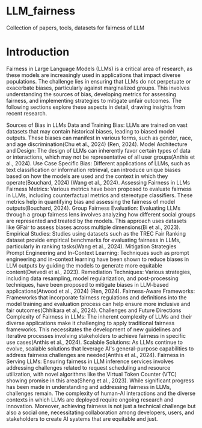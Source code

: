 # LLM_fairness
Collection of papers, tools, datasets for fairness of LLM

# Introduction
Fairness in Large Language Models (LLMs) is a critical area of research, as these models are increasingly used in applications that impact diverse populations. The challenge lies in ensuring that LLMs do not perpetuate or exacerbate biases, particularly against marginalized groups. This involves understanding the sources of bias, developing metrics for assessing fairness, and implementing strategies to mitigate unfair outcomes. The following sections explore these aspects in detail, drawing insights from recent research.

Sources of Bias in LLMs
Data and Training Bias: LLMs are trained on vast datasets that may contain historical biases, leading to biased model outputs. These biases can manifest in various forms, such as gender, race, and age discrimination(Chu et al., 2024) (Ren, 2024).
Model Architecture and Design: The design of LLMs can inherently favor certain types of data or interactions, which may not be representative of all user groups(Anthis et al., 2024).
Use Case Specific Bias: Different applications of LLMs, such as text classification or information retrieval, can introduce unique biases based on how the models are used and the context in which they operate(Bouchard, 2024) (Wang et al., 2024).
Assessing Fairness in LLMs
Fairness Metrics: Various metrics have been proposed to evaluate fairness in LLMs, including counterfactual metrics and stereotype classifiers. These metrics help in quantifying bias and assessing the fairness of model outputs(Bouchard, 2024).
Group Fairness Evaluation: Evaluating LLMs through a group fairness lens involves analyzing how different social groups are represented and treated by the models. This approach uses datasets like GFair to assess biases across multiple dimensions(Bi et al., 2023).
Empirical Studies: Studies using datasets such as the TREC Fair Ranking dataset provide empirical benchmarks for evaluating fairness in LLMs, particularly in ranking tasks(Wang et al., 2024).
Mitigation Strategies
Prompt Engineering and In-Context Learning: Techniques such as prompt engineering and in-context learning have been shown to reduce biases in LLM outputs by guiding the models to generate more equitable content(Dwivedi et al., 2023).
Remediation Techniques: Various strategies, including data resampling, model regularization, and post-processing techniques, have been proposed to mitigate biases in LLM-based applications(Atwood et al., 2024) (Ren, 2024).
Fairness-Aware Frameworks: Frameworks that incorporate fairness regulations and definitions into the model training and evaluation process can help ensure more inclusive and fair outcomes(Chhikara et al., 2024).
Challenges and Future Directions
Complexity of Fairness in LLMs: The inherent complexity of LLMs and their diverse applications make it challenging to apply traditional fairness frameworks. This necessitates the development of new guidelines and iterative processes involving stakeholders to achieve fairness in specific use cases(Anthis et al., 2024).
Scalable Solutions: As LLMs continue to evolve, scalable solutions that leverage AI's general-purpose capabilities to address fairness challenges are needed(Anthis et al., 2024).
Fairness in Serving LLMs: Ensuring fairness in LLM inference services involves addressing challenges related to request scheduling and resource utilization, with novel algorithms like the Virtual Token Counter (VTC) showing promise in this area(Sheng et al., 2023).
While significant progress has been made in understanding and addressing fairness in LLMs, challenges remain. The complexity of human-AI interactions and the diverse contexts in which LLMs are deployed require ongoing research and innovation. Moreover, achieving fairness is not just a technical challenge but also a social one, necessitating collaboration among developers, users, and stakeholders to create AI systems that are equitable and just.
